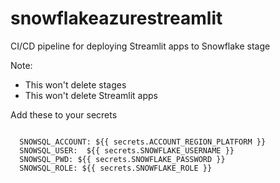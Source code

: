 # snowflakeazurestreamlit
CI/CD pipeline for deploying Streamlit apps to Snowflake stage

Note:

- This won't delete stages
- This won't delete Streamlit apps


Add these to your secrets

```

  SNOWSQL_ACCOUNT: ${{ secrets.ACCOUNT_REGION_PLATFORM }}
  SNOWSQL_USER:  ${{ secrets.SNOWFLAKE_USERNAME }}
  SNOWSQL_PWD: ${{ secrets.SNOWFLAKE_PASSWORD }}
  SNOWSQL_ROLE: ${{ secrets.SNOWFLAKE_ROLE }}


``` 
